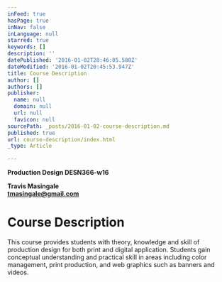 ```yaml
---
inFeed: true
hasPage: true
inNav: false
inLanguage: null
starred: true
keywords: []
description: ''
datePublished: '2016-01-02T20:46:05.580Z'
dateModified: '2016-01-02T20:45:53.947Z'
title: Course Description
author: []
authors: []
publisher:
  name: null
  domain: null
  url: null
  favicon: null
sourcePath: _posts/2016-01-02-course-description.md
published: true
url: course-description/index.html
_type: Article

---
```

**Production Design DESN366-w16**

****Travis Masingale  
tmasingale@gmail.com****

# Course Description

This course provides students with theory, knowledge and skill of production design for both print and digital application. Students gain conceptual understanding and practical skill in areas including color management, print production, and web graphics such as banners and videos.